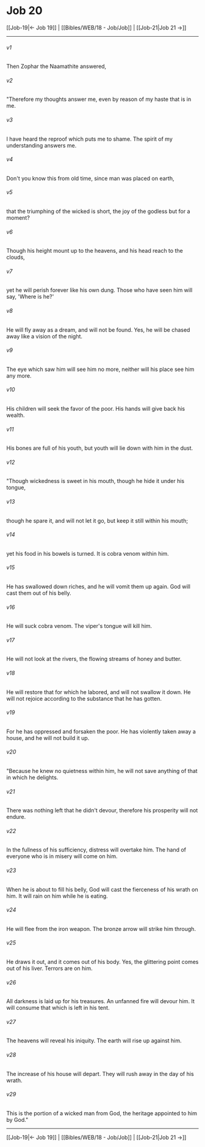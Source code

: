 # Job 20

[[Job-19|← Job 19]] | [[Bibles/WEB/18 - Job/Job]] | [[Job-21|Job 21 →]]
***



###### v1 
Then Zophar the Naamathite answered, 

###### v2 
"Therefore my thoughts answer me, even by reason of my haste that is in me. 

###### v3 
I have heard the reproof which puts me to shame. The spirit of my understanding answers me. 

###### v4 
Don't you know this from old time, since man was placed on earth, 

###### v5 
that the triumphing of the wicked is short, the joy of the godless but for a moment? 

###### v6 
Though his height mount up to the heavens, and his head reach to the clouds, 

###### v7 
yet he will perish forever like his own dung. Those who have seen him will say, 'Where is he?' 

###### v8 
He will fly away as a dream, and will not be found. Yes, he will be chased away like a vision of the night. 

###### v9 
The eye which saw him will see him no more, neither will his place see him any more. 

###### v10 
His children will seek the favor of the poor. His hands will give back his wealth. 

###### v11 
His bones are full of his youth, but youth will lie down with him in the dust. 

###### v12 
"Though wickedness is sweet in his mouth, though he hide it under his tongue, 

###### v13 
though he spare it, and will not let it go, but keep it still within his mouth; 

###### v14 
yet his food in his bowels is turned. It is cobra venom within him. 

###### v15 
He has swallowed down riches, and he will vomit them up again. God will cast them out of his belly. 

###### v16 
He will suck cobra venom. The viper's tongue will kill him. 

###### v17 
He will not look at the rivers, the flowing streams of honey and butter. 

###### v18 
He will restore that for which he labored, and will not swallow it down. He will not rejoice according to the substance that he has gotten. 

###### v19 
For he has oppressed and forsaken the poor. He has violently taken away a house, and he will not build it up. 

###### v20 
"Because he knew no quietness within him, he will not save anything of that in which he delights. 

###### v21 
There was nothing left that he didn't devour, therefore his prosperity will not endure. 

###### v22 
In the fullness of his sufficiency, distress will overtake him. The hand of everyone who is in misery will come on him. 

###### v23 
When he is about to fill his belly, God will cast the fierceness of his wrath on him. It will rain on him while he is eating. 

###### v24 
He will flee from the iron weapon. The bronze arrow will strike him through. 

###### v25 
He draws it out, and it comes out of his body. Yes, the glittering point comes out of his liver. Terrors are on him. 

###### v26 
All darkness is laid up for his treasures. An unfanned fire will devour him. It will consume that which is left in his tent. 

###### v27 
The heavens will reveal his iniquity. The earth will rise up against him. 

###### v28 
The increase of his house will depart. They will rush away in the day of his wrath. 

###### v29 
This is the portion of a wicked man from God, the heritage appointed to him by God."

***
[[Job-19|← Job 19]] | [[Bibles/WEB/18 - Job/Job]] | [[Job-21|Job 21 →]]
